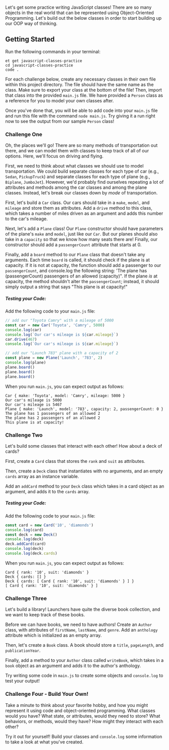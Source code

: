 Let's get some practice writing JavaScript classes! There are so many objects in the real world that can be represented using Object-Oriented Programming. Let's build out the below classes in order to start building up our OOP way of thinking.

## Getting Started

Run the following commands in your terminal:

```no-highlight
et get javascript-classes-practice
cd javascript-classes-practice
code .
```

For each challenge below, create any necessary classes in their own file within this project directory. The file should have the same name as the class. Make sure to export your class at the bottom of the file! Then, import that class into the provided `main.js` file. We have provided a `Person` class as a reference for you to model your own classes after.

Once you've done that, you will be able to add code into your `main.js` file and run this file with the command `node main.js`. Try giving it a run right now to see the output from our sample `Person` class!

### Challenge One

Oh, the places we'll go! There are so many methods of transportation out there, and we can model them with classes to keep track of all of our options. Here, we'll focus on driving and flying.

First, we need to think about what classes we should use to model transportation. We could build separate classes for each type of car (e.g., `Sedan`, `PickupTruck`) and separate classes for each type of plane (e.g., `Biplane`, `JumboJet`). However, we'd probably find ourselves repeating a lot of attributes and methods among the car classes and among the plane classes. Instead, let's break our classes down by _mode_ of transportation.

First, let's build a `Car` class. Our cars should take in a `make`, `model`, and `mileage` and store them as attributes. Add a `drive` method to this class, which takes a number of miles driven as an argument and adds this number to the car's mileage.

Next, let's add a `Plane` class! Our `Plane` constructor should have parameters of the plane's `make` and `model`, just like our `Car`. But our planes should also take in a `capacity` so that we know how many seats there are! Finally, our constructor should add a `passengerCount` attribute that starts at 0.

Finally, add a `board` method to our `Plane` class that doesn't take any arguments. Each time `board` is called, it should check if the plane is at capacity. If it is not at capacity, the function should add a passenger to our `passengerCount`, and console.log the following string: 'The plane has (passengerCount) passengers of an allowed (capacity)". If the plane _is_ at capacity, the method shouldn't alter the `passengerCount`; instead, it should simply output a string that says "This plane is at capacity!"

##### Testing your Code:

Add the following code to your `main.js` file:

```javascript
// add our "Toyota Camry" with a mileage of 5000
const car = new Car('Toyota', 'Camry', 5000)
console.log(car)
console.log(`Our car's mileage is ${car.mileage}`)
car.drive(467)
console.log(`Our car's mileage is ${car.mileage}`)

// add our "Launch 783" plane with a capacity of 2
const plane = new Plane('Launch', '783', 2)
console.log(plane)
plane.board()
plane.board()
plane.board()
```

When you run `main.js`, you can expect output as follows:

```no-highlight
Car { make: 'Toyota', model: 'Camry', mileage: 5000 }
Our car's mileage is 5000
Our car's mileage is 5467
Plane { make: 'Launch', model: '783', capacity: 2, passengerCount: 0 }
The plane has 1 passengers of an allowed 2
The plane has 2 passengers of an allowed 2
This plane is at capacity!
```

### Challenge Two

Let's build some classes that interact with each other! How about a deck of cards?

First, create a `Card` class that stores the `rank` and `suit` as attributes.

Then, create a `Deck` class that instantiates with no arguments, and an empty `cards` array as an instance variable.

Add an `addCard` method to your `Deck` class which takes in a card object as an argument, and adds it to the `cards` array.

##### Testing your Code:

Add the following code to your `main.js` file:

```javascript
const card = new Card('10', 'diamonds')
console.log(card)
const deck = new Deck()
console.log(deck)
deck.addCard(card)
console.log(deck)
console.log(deck.cards)
```

When you run `main.js`, you can expect output as follows:

```no-highlight
Card { rank: '10', suit: 'diamonds' }
Deck { cards: [] }
Deck { cards: [ Card { rank: '10', suit: 'diamonds' } ] }
[ Card { rank: '10', suit: 'diamonds' } ]
```

### Challenge Three

Let's build a library! Launchers have quite the diverse book collection, and we want to keep track of these books.

Before we can have books, we need to have authors! Create an `Author` class, with attributes of `firstName`, `lastName`, and `genre`. Add an `anthology` attribute which is initialized as an empty array.

Then, let's create a `Book` class. A book should store a `title`, `pageLength`, and `publicationYear`.

Finally, add a method to your `Author` class called `writeBook`, which takes in a `book` object as an argument and adds it to the author's anthology.

Try writing some code in `main.js` to create some objects and `console.log` to test your output!

### Challenge Four - Build Your Own!

Take a minute to think about _your_ favorite hobby, and how you might represent it using code and object-oriented programming. What classes would you have? What state, or attributes, would they need to store? What behaviors, or methods, would they have? How might they interact with each other?

Try it out for yourself! Build your classes and `console.log` some information to take a look at what you've created.

